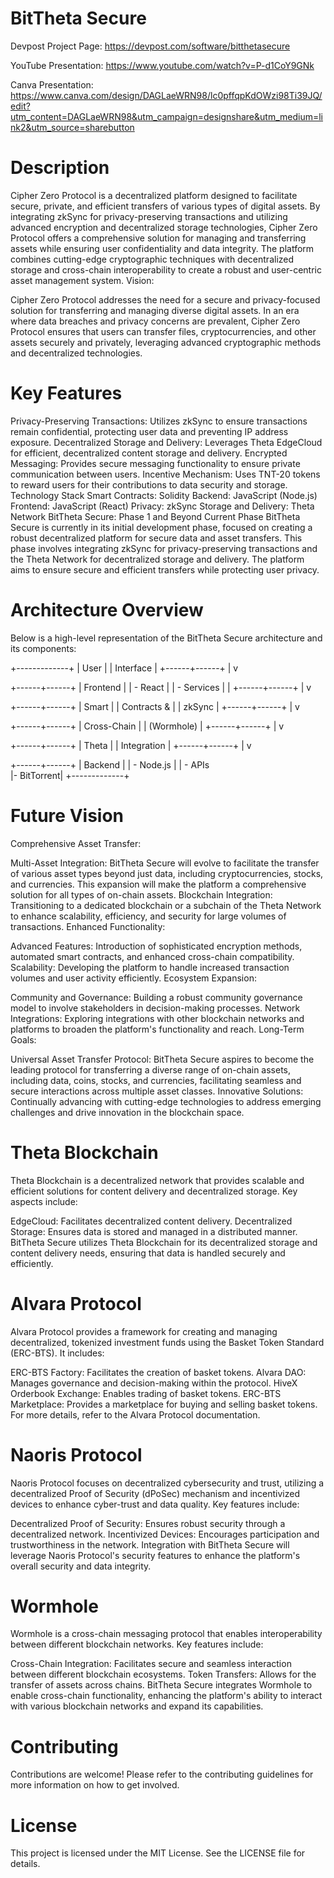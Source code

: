 
# BitTheta Secure
Devpost Project Page: https://devpost.com/software/bitthetasecure


YouTube Presentation: https://www.youtube.com/watch?v=P-d1CoY9GNk


Canva Presentation: https://www.canva.com/design/DAGLaeWRN98/lc0pffqpKdOWzi98Ti39JQ/edit?utm_content=DAGLaeWRN98&utm_campaign=designshare&utm_medium=link2&utm_source=sharebutton


# Description
Cipher Zero Protocol is a decentralized platform designed to facilitate secure, private, and efficient transfers of various types of digital assets. By integrating zkSync for privacy-preserving transactions and utilizing advanced encryption and decentralized storage technologies, Cipher Zero Protocol offers a comprehensive solution for managing and transferring assets while ensuring user confidentiality and data integrity. The platform combines cutting-edge cryptographic techniques with decentralized storage and cross-chain interoperability to create a robust and user-centric asset management system.
Vision:

Cipher Zero Protocol addresses the need for a secure and privacy-focused solution for transferring and managing diverse digital assets. In an era where data breaches and privacy concerns are prevalent, Cipher Zero Protocol ensures that users can transfer files, cryptocurrencies, and other assets securely and privately, leveraging advanced cryptographic methods and decentralized technologies.


# Key Features
Privacy-Preserving Transactions: Utilizes zkSync to ensure transactions remain confidential, protecting user data and preventing IP address exposure.
Decentralized Storage and Delivery: Leverages Theta EdgeCloud for efficient, decentralized content storage and delivery.
Encrypted Messaging: Provides secure messaging functionality to ensure private communication between users.
Incentive Mechanism: Uses TNT-20 tokens to reward users for their contributions to data security and storage.
Technology Stack
Smart Contracts: Solidity
Backend: JavaScript (Node.js)
Frontend: JavaScript (React)
Privacy: zkSync
Storage and Delivery: Theta Network
BitTheta Secure: Phase 1 and Beyond
Current Phase
BitTheta Secure is currently in its initial development phase, focused on creating a robust decentralized platform for secure data and asset transfers. This phase involves integrating zkSync for privacy-preserving transactions and the Theta Network for decentralized storage and delivery. The platform aims to ensure secure and efficient transfers while protecting user privacy.

# Architecture Overview
Below is a high-level representation of the BitTheta Secure architecture and its components:


+-------------+
|   User      |
| Interface   |
+------+------+
       |
       v





       
+------+------+
|   Frontend  |
| - React     |
| - Services  |
| 
+------+------+
       |
       v





       
+------+------+
|   Smart     |
| Contracts & |
| zkSync      |
+------+------+
       |
       v





       
+------+------+
| Cross-Chain |
| (Wormhole)  |
+------+------+
       |
       v





       
+------+------+
| Theta       |
| Integration |
+------+------+
       |
       v






       
+------+------+
|   Backend   |
| - Node.js   |
| - APIs   
|- BitTorrent|
+-------------+



# Future Vision
Comprehensive Asset Transfer:

Multi-Asset Integration: BitTheta Secure will evolve to facilitate the transfer of various asset types beyond just data, including cryptocurrencies, stocks, and currencies. This expansion will make the platform a comprehensive solution for all types of on-chain assets.
Blockchain Integration: Transitioning to a dedicated blockchain or a subchain of the Theta Network to enhance scalability, efficiency, and security for large volumes of transactions.
Enhanced Functionality:

Advanced Features: Introduction of sophisticated encryption methods, automated smart contracts, and enhanced cross-chain compatibility.
Scalability: Developing the platform to handle increased transaction volumes and user activity efficiently.
Ecosystem Expansion:

Community and Governance: Building a robust community governance model to involve stakeholders in decision-making processes.
Network Integrations: Exploring integrations with other blockchain networks and platforms to broaden the platform's functionality and reach.
Long-Term Goals:

Universal Asset Transfer Protocol: BitTheta Secure aspires to become the leading protocol for transferring a diverse range of on-chain assets, including data, coins, stocks, and currencies, facilitating seamless and secure interactions across multiple asset classes.
Innovative Solutions: Continually advancing with cutting-edge technologies to address emerging challenges and drive innovation in the blockchain space.

# Theta Blockchain
Theta Blockchain is a decentralized network that provides scalable and efficient solutions for content delivery and decentralized storage. Key aspects include:

EdgeCloud: Facilitates decentralized content delivery.
Decentralized Storage: Ensures data is stored and managed in a distributed manner.
BitTheta Secure utilizes Theta Blockchain for its decentralized storage and content delivery needs, ensuring that data is handled securely and efficiently.



# Alvara Protocol
Alvara Protocol provides a framework for creating and managing decentralized, tokenized investment funds using the Basket Token Standard (ERC-BTS). It includes:

ERC-BTS Factory: Facilitates the creation of basket tokens.
Alvara DAO: Manages governance and decision-making within the protocol.
HiveX Orderbook Exchange: Enables trading of basket tokens.
ERC-BTS Marketplace: Provides a marketplace for buying and selling basket tokens.
For more details, refer to the Alvara Protocol documentation.

# Naoris Protocol
Naoris Protocol focuses on decentralized cybersecurity and trust, utilizing a decentralized Proof of Security (dPoSec) mechanism and incentivized devices to enhance cyber-trust and data quality. Key features include:

Decentralized Proof of Security: Ensures robust security through a decentralized network.
Incentivized Devices: Encourages participation and trustworthiness in the network.
Integration with BitTheta Secure will leverage Naoris Protocol's security features to enhance the platform's overall security and data integrity.



# Wormhole
Wormhole is a cross-chain messaging protocol that enables interoperability between different blockchain networks. Key features include:

Cross-Chain Integration: Facilitates secure and seamless interaction between different blockchain ecosystems.
Token Transfers: Allows for the transfer of assets across chains.
BitTheta Secure integrates Wormhole to enable cross-chain functionality, enhancing the platform's ability to interact with various blockchain networks and expand its capabilities.

# Contributing
Contributions are welcome! Please refer to the contributing guidelines for more information on how to get involved.

# License
This project is licensed under the MIT License. See the LICENSE file for details.
